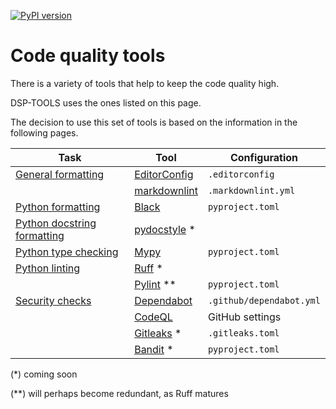 [![PyPI version](https://badge.fury.io/py/dsp-tools.svg)](https://badge.fury.io/py/dsp-tools)

# Code quality tools

There is a variety of tools that help to keep the code quality high.

DSP-TOOLS uses the ones listed on this page.

The decision to use this set of tools is based on the information in the following pages.


| Task                                                            | Tool                                                               | Configuration            |
| --------------------------------------------------------------- | ------------------------------------------------------------------ | ------------------------ |
| [General formatting](./general-formatting.md)                   | [EditorConfig](https://EditorConfig.org/)                          | `.editorconfig`          |
|                                                                 | [markdownlint](https://github.com/igorshubovych/markdownlint-cli/) | `.markdownlint.yml`      |
| [Python formatting](./python-formatting.md)                     | [Black](https://pypi.org/project/black/)                           | `pyproject.toml`         |
| [Python docstring formatting](./python-docstring-formatting.md) | [pydocstyle](https://pypi.org/project/pydocstyle/) *               |                          |
| [Python type checking](./python-type-checking.md)               | [Mypy](https://pypi.org/project/mypy/)                             | `pyproject.toml`         |
| [Python linting](./python-linting.md)                           | [Ruff](https://pypi.org/project/ruff/) *                           |                          |
|                                                                 | [Pylint](https://pypi.org/project/pylint/) **                      | `pyproject.toml`         |
| [Security checks](./security.md)                                | [Dependabot](https://docs.github.com/en/code-security/dependabot/) | `.github/dependabot.yml` |
|                                                                 | [CodeQL](https://codeql.github.com/)                               | GitHub settings          |
|                                                                 | [Gitleaks](https://gitleaks.io/) *                                 | `.gitleaks.toml`         |
|                                                                 | [Bandit](https://pypi.org/project/bandit/) *                       | `pyproject.toml`         |

(*) coming soon  

(**) will perhaps become redundant, as Ruff matures
